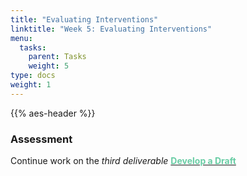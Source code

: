 ```yaml
---
title: "Evaluating Interventions"
linktitle: "Week 5: Evaluating Interventions"
menu:
  tasks:
    parent: Tasks
    weight: 5
type: docs
weight: 1
---
```


{{% aes-header %}}

<style>
img {
max-width:100%;
}
</style>

### Assessment

Continue work on the <i>third deliverable</i> <a href="/deliverables/03-l3/"><span style="color:#6acda5;font-weight:bold">Develop a Draft</span></a>
